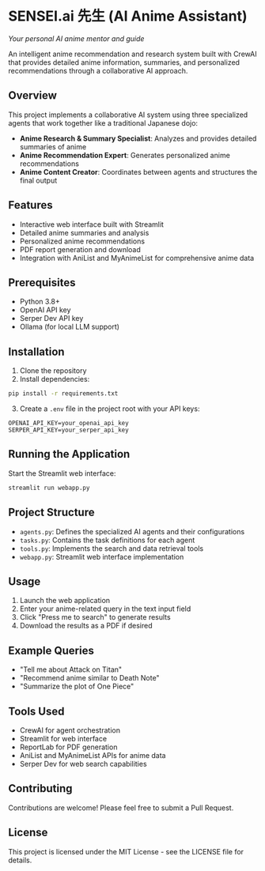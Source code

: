# SENSEI.ai 先生 (AI Anime Assistant)

*Your personal AI anime mentor and guide*

An intelligent anime recommendation and research system built with CrewAI that provides detailed anime information, summaries, and personalized recommendations through a collaborative AI approach.

## Overview

This project implements a collaborative AI system using three specialized agents that work together like a traditional Japanese dojo:
- **Anime Research & Summary Specialist**: Analyzes and provides detailed summaries of anime
- **Anime Recommendation Expert**: Generates personalized anime recommendations
- **Anime Content Creator**: Coordinates between agents and structures the final output

## Features

- Interactive web interface built with Streamlit
- Detailed anime summaries and analysis
- Personalized anime recommendations
- PDF report generation and download
- Integration with AniList and MyAnimeList for comprehensive anime data

## Prerequisites

- Python 3.8+
- OpenAI API key
- Serper Dev API key
- Ollama (for local LLM support)

## Installation

1. Clone the repository
2. Install dependencies:
```bash
pip install -r requirements.txt
```

3. Create a `.env` file in the project root with your API keys:
```
OPENAI_API_KEY=your_openai_api_key
SERPER_API_KEY=your_serper_api_key
```

## Running the Application

Start the Streamlit web interface:
```bash
streamlit run webapp.py
```

## Project Structure

- `agents.py`: Defines the specialized AI agents and their configurations
- `tasks.py`: Contains the task definitions for each agent
- `tools.py`: Implements the search and data retrieval tools
- `webapp.py`: Streamlit web interface implementation

## Usage

1. Launch the web application
2. Enter your anime-related query in the text input field
3. Click "Press me to search" to generate results
4. Download the results as a PDF if desired

## Example Queries

- "Tell me about Attack on Titan"
- "Recommend anime similar to Death Note"
- "Summarize the plot of One Piece"

## Tools Used

- CrewAI for agent orchestration
- Streamlit for web interface
- ReportLab for PDF generation
- AniList and MyAnimeList APIs for anime data
- Serper Dev for web search capabilities

## Contributing

Contributions are welcome! Please feel free to submit a Pull Request.

## License

This project is licensed under the MIT License - see the LICENSE file for details.
